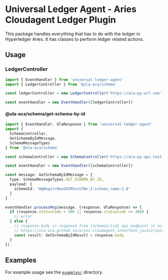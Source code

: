 # Universal Ledger Agent - Aries Cloudagent Ledger Plugin

This package handles everything that has to do with the ledger in Hyperledger Aries. It has classes to perform ledger related actions.

## Usage

### LedgerController

```typescript
import { EventHandler } from 'universal-ledger-agent'
import { LedgerController } from '@ula-aca/schema'

const ledgerController = new LedgerController('https://aca-py-url.com')

const eventHandler = new EventHandler([ledgerController])
```

#### @ula-aca/schema/get-schema-by-id

```typescript
import { EventHandler, UlaResponse } from 'universal-ledger-agent'
import {
  SchemaController,
  GetSchemaByIdMessage,
  SchemaMessageTypes
} from '@ula-aca/schema'

const schemaController = new SchemaController('https://aca-py-api.test')

const eventHandler = new EventHandler([schemaController])

const message: GetSchemaByIdMessage = {
  type: SchemaMessageTypes.GET_SCHEMA_BY_ID,
  payload: {
    schemaId: 'WgWxqztrNooG92RXvxSTWv:2:schema_name:1.0'
  }
}

eventHandler.processMsg(message, (response: UlaResponse) => {
  if (response.statusCode < 200 || response.statusCode >= 300) {
    // error
  } else {
    // response.body is response from /schemas/{id} api endpoint in aca-py
    // https://ula-aca.github.io/aries-cloudagent-interface-javascript/#/schema/get_schemas__id_
    const result: GetSchemaByIdResult = response.body
  }
})
```

## Examples

For example usage see the [`examples/`](./examples) directory.
